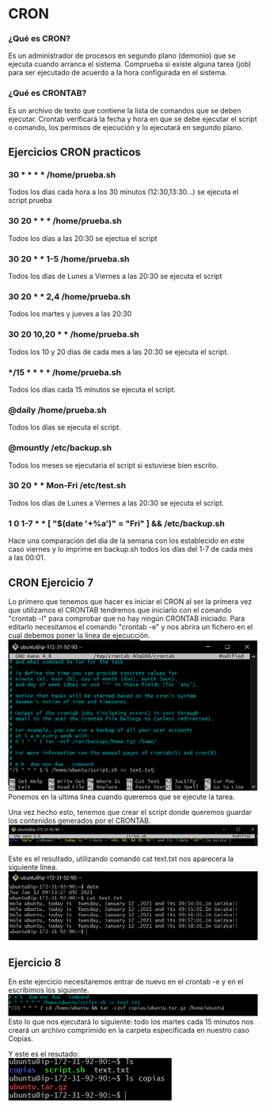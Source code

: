 # CRON

### ¿Qué es CRON?
Es un administrador de procesos en segundo plano (demonio) que se ejecuta
cuando arranca el sistema. Comprueba si existe alguna tarea (job) para ser
ejecutado de acuerdo a la hora configurada en el sistema.  

### ¿Qué es CRONTAB?
Es un archivo de texto que contiene la lista de comandos que se deben ejecutar.
Crontab verificará la fecha y hora en que se debe ejecutar el script o comando,
los permisos de ejecución y lo ejecutará en segundo plano.  


## Ejercicios CRON practicos

###  30 * * * * /home/prueba.sh
Todos los días cada hora a los 30 minutos (12:30,13:30...) se ejecuta el script prueba
### 30 20 * * * /home/prueba.sh
Todos los días a las 20:30 se ejectua el script
### 30 20 * * 1-5 /home/prueba.sh
Todos los dias de Lunes a Viernes a las 20:30 se ejecuta el script
### 30 20 * * 2,4 /home/prueba.sh
Todos los martes y jueves a las 20:30 
### 30 20 10,20 * * /home/prueba.sh
Todos los 10 y 20 días de cada mes a las 20:30 se ejecuta el script.
### */15 * * * * /home/prueba.sh
Todos los días cada 15 minutos se ejecuta el script.
### @daily /home/prueba.sh
Todos los días se ejecuta el script.
### @mountly /etc/backup.sh 
Todos los meses se ejecutaria el script si estuviese bien escrito.
### 30 20 * * Mon-Fri /etc/test.sh
Todos los días de Lunes a Viernes a las 20:30 se ejecuta el script.
### 1 0 1-7 * * [ "$(date '+%a')" = "Fri" ] && /etc/backup.sh
Hace una comparación del dia de la semana con los establecido en este caso viernes y lo imprime en backup.sh todos los días del 1-7 de cada mes a las 00:01.  
## CRON Ejercicio 7

Lo primero que tenemos que hacer es iniciar el CRON al ser la primera vez que utilizamos el CRONTAB tendremos que iniciarlo con el comando "crontab -l" para comprobar que no hay ningún CRONTAB iniciado. Para editarlo necesitamos el comando "crontab -e" y nos abrira un fichero en el cual debemos poner la linea de ejecucción.   
![Primera Captura](https://raw.githubusercontent.com/Gaizkaja/dweb_AWS/main/Crontab_1.PNG)
Ponemos en la ultima linea cuando queremos que se ejecute la tarea.

Una vez hecho esto, tenemos que crear el script donde queremos guardar los contenidos generados por el CRONTAB.  
![Segund Captura](https://raw.githubusercontent.com/Gaizkaja/dweb_AWS/main/Crontab_2.PNG)

Este es el resultado, utilizando comando cat text.txt nos aparecera la siguiente linea.
![Tercera Captura](https://raw.githubusercontent.com/Gaizkaja/dweb_AWS/main/Crontab_3.PNG)

## Ejercicio 8

En este ejercicio necesitaremos entrar de nuevo en el crontab -e y en el escribimos los siguiente.
![Cuarta Captura](https://raw.githubusercontent.com/Gaizkaja/dweb_AWS/main/Crontab_4.PNG)
Esto lo que nos ejecutará lo siguiente: todo los martes cada 15 minutos nos creará un archivo comprimido en la carpeta especificada en nuestro caso Copias.

Y este es el resutado:  
![Quinta Captura](https://raw.githubusercontent.com/Gaizkaja/dweb_AWS/main/Crontab_5.PNG)

